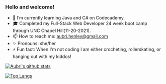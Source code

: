 ### Hello and welcome!

<!--
**aubrihenley/aubrihenley** is a ✨ _special_ ✨ repository because its `README.md` (this file) appears on your GitHub profile.-->

- 🔭 I’m currently learning Java and C# on Codecademy.
- 🎓 Completed my Full-Stack Web Developer 24 week boot camp through UNC Chapel Hill(11-20-2021).
- 📫 How to reach me: aubri.henley@gmail.com
- ✨ Pronouns: she/her
- ⚡ Fun fact: When I'm not coding I am either crocheting, rollerskating, or hanging out with my kiddos!



[![Aubri's github stats](https://github-readme-stats.vercel.app/api?username=aubrihenley&count_private=true&show_icons=true&theme=radical&hide_rank=false)](https://github.com/anuraghazra/github-readme-stats)

[![Top Langs](https://github-readme-stats.vercel.app/api/top-langs/?username=aubrihenley)](https://github.com/anuraghazra/github-readme-stats)
